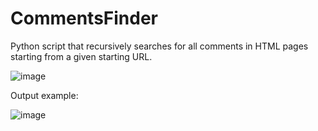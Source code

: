 # CommentsFinder

Python script that recursively searches for all comments in HTML pages starting from a given starting URL.

![image](https://github.com/giuseppe-argento83/RedTeamScripts/assets/148687004/cbf34171-998b-4f81-9f01-903cb3c4392b)

Output example:

![image](https://github.com/giuseppe-argento83/RedTeamScripts/assets/148687004/81089af1-0675-40da-b1a4-bd740572ab1e)

